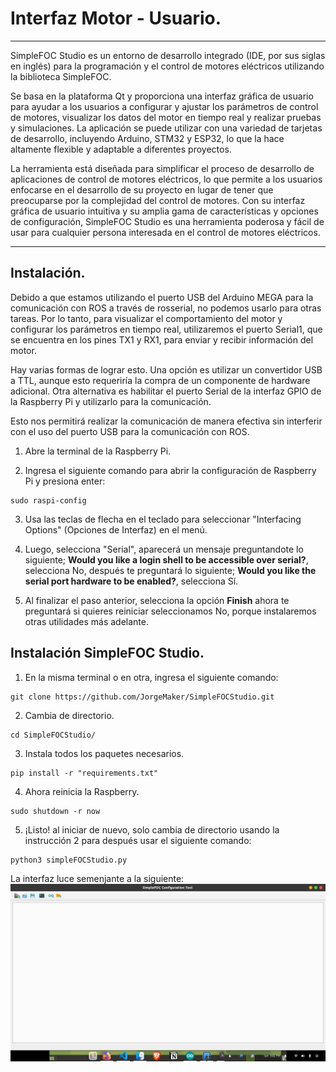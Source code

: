 # Interfaz Motor - Usuario.
---
SimpleFOC Studio es un entorno de desarrollo integrado (IDE, por sus siglas en inglés) para la programación y el control de motores eléctricos utilizando la biblioteca SimpleFOC. 

Se basa en la plataforma Qt y proporciona una interfaz gráfica de usuario para ayudar a los usuarios a configurar y ajustar los parámetros de control de motores, visualizar los datos del motor en tiempo real y realizar pruebas y simulaciones. La aplicación se puede utilizar con una variedad de tarjetas de desarrollo, incluyendo Arduino, STM32 y ESP32, lo que la hace altamente flexible y adaptable a diferentes proyectos.

La herramienta está diseñada para simplificar el proceso de desarrollo de aplicaciones de control de motores eléctricos, lo que permite a los usuarios enfocarse en el desarrollo de su proyecto en lugar de tener que preocuparse por la complejidad del control de motores. Con su interfaz gráfica de usuario intuitiva y su amplia gama de características y opciones de configuración, SimpleFOC Studio es una herramienta poderosa y fácil de usar para cualquier persona interesada en el control de motores eléctricos.

---
## Instalación.
Debido a que estamos utilizando el puerto USB del Arduino MEGA para la comunicación con ROS a través de rosserial, no podemos usarlo para otras tareas. Por lo tanto, para visualizar el comportamiento del motor y configurar los parámetros en tiempo real, utilizaremos el puerto Serial1, que se encuentra en los pines TX1 y RX1, para enviar y recibir información del motor.

Hay varias formas de lograr esto. Una opción es utilizar un convertidor USB a TTL, aunque esto requeriría la compra de un componente de hardware adicional. Otra alternativa es habilitar el puerto Serial de la interfaz GPIO de la Raspberry Pi y utilizarlo para la comunicación.

Esto nos permitirá realizar la comunicación de manera efectiva sin interferir con el uso del puerto USB para la comunicación con ROS.

1. Abre la terminal de la Raspberry Pi.

2. Ingresa el siguiente comando para abrir la configuración de Raspberry Pi y presiona enter:

```
sudo raspi-config
```
3. Usa las teclas de flecha en el teclado para seleccionar "Interfacing Options" (Opciones de Interfaz) en el menú.

4. Luego, selecciona "Serial", aparecerá un mensaje preguntandote lo siguiente; **Would you like a login shell to be accessible over serial?**, selecciona No, después te preguntará lo siguiente;
**Would you like the serial port hardware to be enabled?**, selecciona Sí.

5. Al finalizar el paso anterior, selecciona la opción **Finish** ahora te preguntará si quieres reiniciar seleccionamos No, porque instalaremos otras utilidades más adelante.

## Instalación SimpleFOC Studio.
1. En la misma terminal o en otra, ingresa el siguiente comando:

```
git clone https://github.com/JorgeMaker/SimpleFOCStudio.git
```
2. Cambia de directorio.

```
cd SimpleFOCStudio/
```
3. Instala todos los paquetes necesarios.

```
pip install -r "requirements.txt"
```
4. Ahora reinicia la Raspberry.

```
sudo shutdown -r now
```
5. ¡Listo! al iniciar de nuevo, solo cambia de directorio usando la instrucción 2 para después usar el siguiente comando:

```
python3 simpleFOCStudio.py
```
La interfaz luce semenjante a la siguiente:
![SimpleFOCStudio](/imgs/SimpleFOCStudio.png)